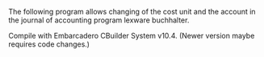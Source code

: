 The following program allows changing of the cost unit and the account in the journal of accounting program lexware buchhalter.

Compile with Embarcadero CBuilder System v10.4. (Newer version maybe requires code changes.)
